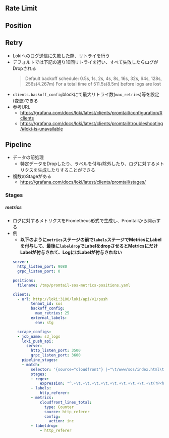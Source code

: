 ## Rate Limit

## Position

## Retry
- Lokiへのログ送信に失敗した際、リトライを行う
- デフォルトでは下記の通り10回リトライを行い、すべて失敗したらログがDropされる
  > Default backoff schedule:
  > 0.5s, 1s, 2s, 4s, 8s, 16s, 32s, 64s, 128s, 256s(4.267m)
  > For a total time of 511.5s(8.5m) before logs are lost
- `clients.backoff_config`blockにて最大リトライ数(`max_retries`)等を設定(変更)できる
- 参考URL
  - https://grafana.com/docs/loki/latest/clients/promtail/configuration/#clients
  - https://grafana.com/docs/loki/latest/clients/promtail/troubleshooting/#loki-is-unavailable

## Pipeline
- データの前処理
  - 特定データをDropしたり、ラベルを付与/除外したり、ログに対するメトリクスを生成したりすることができる
- 複数のStageがある
  - https://grafana.com/docs/loki/latest/clients/promtail/stages/

### Stages
##### **metrics**
- ログに対するメトリクスをPrometheus形式で生成し、Promtailから開示する
- 例
  - **以下のように`metrics`ステージの前で`labels`ステージでMetricsにLabelを付与して、最後に`labeldrop`でLabelをdropさせるとMetricsにだけLabelが付与されて、LogにはLabelが付与されない**
  ~~~yaml
  server:
    http_listen_port: 9080
    grpc_listen_port: 0

  positions:
    filename: /tmp/promtail-sos-metrics-positions.yaml

  clients:
    - url: http://loki:3100/loki/api/v1/push
          tenant_id: sos
          backoff_config:
            max_retries: 25
          external_labels:
            env: stg

    scrape_configs:
    - job_name: s3_logs
      loki_push_api:
        server:
          http_listen_port: 3500
          grpc_listen_port: 3600
      pipeline_stages:
      - match:
          selector: '{source="cloudfront"} |~"\t/www/sos/index.html\t"'
          stages:
          - regex:
              expression: "^.+\t.+\t.+\t.+\t.+\t.+\t.+\t.+\t.+\t(?P<http_referer>.+)\t.+\t.+\t.+\t.+\t.+\t.+\t.+\t.+\t.+\t.+\t.+\t.+\t.+\t.+\t.+\t.+\t.+\t.+\t.+\t.+\t.+\t.+\t.+"
          - labels:
              http_referer:
          - metrics:
              cloudfront_lines_total:
                type: Counter
                source: http_referer
                config:
                  action: inc
          - labeldrop:
              - http_referer
  ~~~